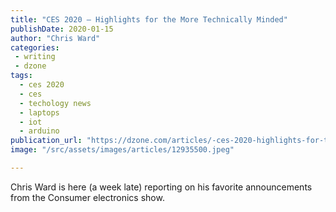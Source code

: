 ```yaml
---
title: "CES 2020 — Highlights for the More Technically Minded"
publishDate: 2020-01-15
author: "Chris Ward"
categories:
 - writing
 - dzone
tags:
  - ces 2020
  - ces
  - techology news
  - laptops
  - iot
  - arduino
publication_url: "https://dzone.com/articles/-ces-2020-highlights-for-the-more-technically-mind"
image: "/src/assets/images/articles/12935500.jpeg"

---
```

Chris Ward is here (a week late) reporting on his favorite announcements from the Consumer electronics show.

